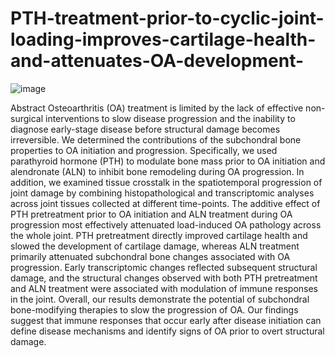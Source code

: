 # PTH-treatment-prior-to-cyclic-joint-loading-improves-cartilage-health-and-attenuates-OA-development-

![image](https://github.com/Adrien1995/PTH-treatment-prior-to-cyclic-joint-loading-improves-cartilage-health-and-attenuates-OA-development-/assets/60327600/4c56b88d-a240-4697-ac59-4e11f9b1542c)


Abstract 
Osteoarthritis (OA) treatment is limited by the lack of effective non-surgical interventions to slow disease progression and the inability to diagnose early-stage disease before structural damage becomes irreversible. We determined the contributions of the subchondral bone properties to OA initiation and progression. Specifically, we used parathyroid hormone (PTH) to modulate bone mass prior to OA initiation and alendronate (ALN) to inhibit bone remodeling during OA progression. In addition, we examined tissue crosstalk in the spatiotemporal progression of joint damage by combining histopathological and transcriptomic analyses across joint tissues collected at different time-points. The additive effect of PTH pretreatment prior to OA initiation and ALN treatment during OA progression most effectively attenuated load-induced OA pathology across the whole joint. PTH pretreatment directly improved cartilage health and slowed the development of cartilage damage, whereas ALN treatment primarily attenuated subchondral bone changes associated with OA progression. Early transcriptomic changes reflected subsequent structural damage, and the structural changes observed with both PTH pretreatment and ALN treatment were associated with modulation of immune responses in the joint. Overall, our results demonstrate the potential of subchondral bone-modifying therapies to slow the progression of OA. Our findings suggest that immune responses that occur early after disease initiation can define disease mechanisms and identify signs of OA prior to overt structural damage.
